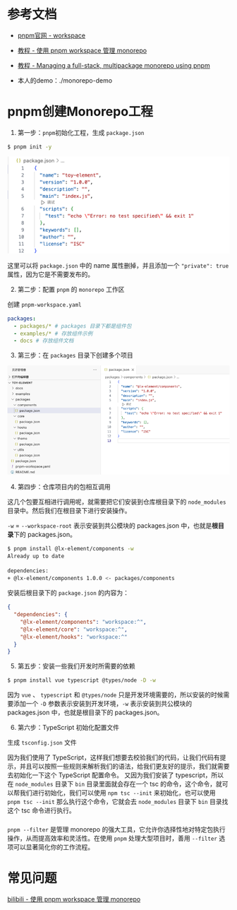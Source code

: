 # 参考文档

* [pnpm官网 - workspace](https://pnpm.io/zh/workspaces)

* [教程 - 使用 pnpm workspace 管理 monorepo](https://www.bilibili.com/video/BV1qg4y157dv/?spm_id_from=333.337.search-card.all.click&vd_source=dc55c355e9f5b6174832aacfb5d8b6aa)
* [教程 - Managing a full-stack, multipackage monorepo using pnpm](https://blog.logrocket.com/managing-full-stack-monorepo-pnpm/#layout-basic-monorepo)



* 本人的demo：./monorepo-demo





# pnpm创建Monorepo工程

1. 第一步：`pnpm`初始化工程，生成 `package.json`

```sh
$ pnpm init -y
```

![](images/001.png)

这里可以将 `package.json` 中的 name 属性删掉，并且添加一个 `"private": true` 属性，因为它是不需要发布的。



2. 第二步：配置 `pnpm` 的 `monorepo` 工作区

创建 `pnpm-workspace.yaml`

```yaml
packages:
  - packages/* # packages 目录下都是组件包
  - examples/* # 存放组件示例
  - docs # 存放组件文档
```



3. 第三步：在 `packages` 目录下创建多个项目

![](images/002.png)



4. 第四步：仓库项目内的包相互调用

 这几个包要互相进行调用呢，就需要把它们安装到仓库根目录下的 `node_modules` 目录中。然后我们在根目录下进行安装操作。

`-w` = `--workspace-root` 表示安装到共公模块的 packages.json 中，也就是**根目录**下的 packages.json。

```sh
$ pnpm install @lx-element/components -w
Already up to date

dependencies:
+ @lx-element/components 1.0.0 <- packages/components
```

安装后根目录下的 `package.json` 的内容为：

```json
{
  "dependencies": {
    "@lx-element/components": "workspace:^",
    "@lx-element/core": "workspace:^",
    "@lx-element/hooks": "workspace:^"
  }
}
```



5. 第五步：安装一些我们开发时所需要的依赖

```sh
$ pnpm install vue typescript @types/node -D -w
```

因为 `vue` 、 `typescript` 和 `@types/node` 只是开发环境需要的，所以安装的时候需要添加一个 `-D` 参数表示安装到开发环境，`-w` 表示安装到共公模块的 packages.json 中，也就是根目录下的 packages.json。



6. 第六步：TypeScript 初始化配置文件

生成 `tsconfig.json` 文件

因为我们使用了 TypeScript，这样我们想要去校验我们的代码，让我们代码有提示，并且可以按照一些规则来解析我们的语法，给我们更友好的提示，我们就需要去初始化一下这个 TypeScript 配置命令。 又因为我们安装了 typescript，所以在 `node_modules` 目录下 `bin` 目录里面就会存在一个 tsc 的命令，这个命令，就可以帮我们进行初始化，我们可以使用 `npm tsc --init` 来初始化，也可以使用 `pnpm tsc --init` 那么执行这个命令，它就会去 `node_modules` 目录下 `bin` 目录找这个 tsc 命令进行执行。







### 

`pnpm --filter` 是管理 monorepo 的强大工具，它允许你选择性地对特定包执行操作，从而提高效率和灵活性。在使用 `pnpm` 处理大型项目时，善用 `--filter` 选项可以显著简化你的工作流程。





# 常见问题

[bilibili - 使用 pnpm workspace 管理 monorepo](https://www.bilibili.com/video/BV1qg4y157dv/?spm_id_from=333.337.search-card.all.click&vd_source=dc55c355e9f5b6174832aacfb5d8b6aa)









































